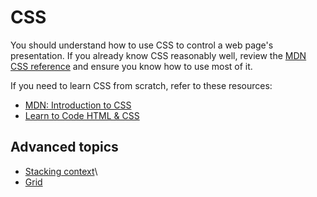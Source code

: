 # CSS

You should understand how to use CSS to control a web page's presentation. If you already know CSS reasonably well, review the [MDN CSS reference](https://developer.mozilla.org/en-US/docs/Web/CSS/Reference) and ensure you know how to use most of it.

If you need to learn CSS from scratch, refer to these resources:

* [MDN: Introduction to CSS](https://developer.mozilla.org/en-US/docs/Learn/CSS/Introduction_to_CSS)
* [Learn to Code HTML & CSS](https://learn.shayhowe.com/html-css/getting-to-know-css/)

## Advanced topics

* [Stacking context](https://developer.mozilla.org/en-US/docs/Web/CSS/CSS_Positioning/Understanding_z_index/The_stacking_context)\
* [Grid](https://gridbyexample.com/)
